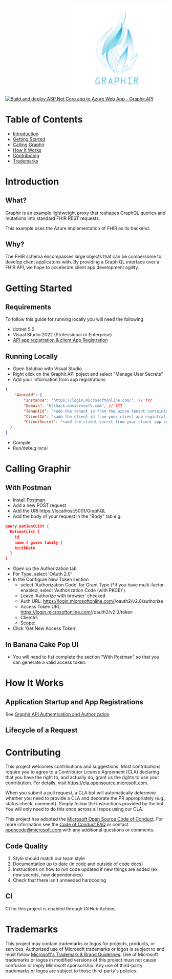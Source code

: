 <img src="./imgs/graphir.svg" width=300 align=right> <br/>

[![Build and deploy ASP.Net Core app to Azure Web App - Graphir.API](https://github.com/microsoft/Graphir/actions/workflows/main.yml/badge.svg)](https://github.com/microsoft/Graphir/actions/workflows/main.yml)
# Table of Contents

* [Introduction](#introduction)
* [Getting Started](#getting-started)
* [Calling Graphir](#calling-graphir)
* [How It Works](#how-it-works)
* [Contributing](#contributing)
* [Trademarks](#trademarks)

# Introduction

## What?
		
Graphir is an example lightweight proxy that reshapes GraphQL queries and mutations into standard FHIR REST requests.

This example uses the Azure implementation of FHIR as its backend.

## Why?

The FHIR schema encompasses large objects that can be cumbersome to develop client applicatons with. By providing a Graph QL interface over a FHIR API, we hope to accelerate client app development agility.

# Getting Started

## Requirements

To follow this guide for running locally you will need the following

* dotnet 5.0
* Visual Studio 2022 (Professional or Enterprise)
* [API app registration & client App Registration](https://github.com/microsoft/Graphir/blob/master/docs/Readme-Registering-Prerequisite-Apps.md)

## Running Locally
* Open Solution with Visual Studio
* Right click on the Graphir.API poject and select "Manage User Secrets"
* Add your information from app registrations
```JSON
{
	"AzureAd": {
    	"Instance": "https://login.microsoftonline.com/", // ???
    	"Domain": "hlshack.onmicrosoft.com", // ???
    	"TenantId": "<add the tenant id from the azure tenant containing your app registrations here>",
    	"ClientId": "<add the client id from your client app registration here>",
    	"ClientSecret": "<add the client secret from your client app registration here>"
  }
}
``` 
* Compile
* Run/debug local

# Calling Graphir

## With Postman

* Install [Postman]()
* Add a new POST request
* Add the URI https://localhost:5001/GraphQL
* Add the body of your request in the "Body" tab e.g. 
```JSON
query patientList {
  PatientList {
    id
    name { given family }
    birthDate
  }
}
``` 
* Open up the Authorization tab
* For Type, select 'OAuth 2.0'
* In the Configure New Token section
  * select 'Authorization Code' for Grant Type (*if you have multi-factor enabled, select 'Authorization Code (with PKCE)')
  * Leave 'Authorize with browser' checked
  * Auth URL: https://login.microsoftonline.com/<tenant>/oauth2/v2.0/authorize
  * Access Token URL: https://login.microsoftonline.com/<tenant>/oauth2/v2.0/token
  * ClientId: <client id>
  * Scope: <insert scope from API app registration>
* Click 'Get New Access Token'

## In Banana Cake Pop UI

* You will need to fist complete the section "With Postman" so that you can generate a valid access token.

# How It Works

## Application Startup and App Registrations
See [Graphir API Authentication and Authorization](./docs/authentication.md)

## Lifecycle of a Request

# Contributing

This project welcomes contributions and suggestions.  Most contributions require you to agree to a
Contributor License Agreement (CLA) declaring that you have the right to, and actually do, grant us
the rights to use your contribution. For details, visit https://cla.opensource.microsoft.com.

When you submit a pull request, a CLA bot will automatically determine whether you need to provide
a CLA and decorate the PR appropriately (e.g., status check, comment). Simply follow the instructions
provided by the bot. You will only need to do this once across all repos using our CLA.

This project has adopted the [Microsoft Open Source Code of Conduct](https://opensource.microsoft.com/codeofconduct/).
For more information see the [Code of Conduct FAQ](https://opensource.microsoft.com/codeofconduct/faq/) or
contact [opencode@microsoft.com](mailto:opencode@microsoft.com) with any additional questions or comments.

## Code Quality

1. Style should match our team style
2. Documentation up to date (in code and outside of code docs)
3. Instructions on how to run code updated if new things are added (ex new secrets, new dependencies)
4. Check that there isn't unneeded hardcoding

## CI

CI for this project is enabled through GitHub Actions

# Trademarks

This project may contain trademarks or logos for projects, products, or services. Authorized use of Microsoft 
trademarks or logos is subject to and must follow 
[Microsoft's Trademark & Brand Guidelines](https://www.microsoft.com/en-us/legal/intellectualproperty/trademarks/usage/general).
Use of Microsoft trademarks or logos in modified versions of this project must not cause confusion or imply Microsoft sponsorship.
Any use of third-party trademarks or logos are subject to those third-party's policies.